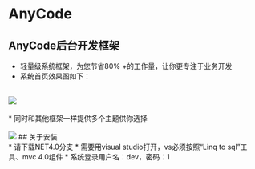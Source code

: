 # AnyCode
## AnyCode后台开发框架<br>
* 轻量级系统框架，为您节省80% +的工作量，让你更专注于业务开发
* 系统首页效果图如下：
<br>
<img src="http://www.isaacxu.com/file/AnyCode/p-index.jpg">
<br>
<br>
* 同时和其他框架一样提供多个主题供你选择<br>
<br>
<img src="http://www.isaacxu.com/file/AnyCode/p-color.jpg">
## 关于安装<br>   
* 请下载NET4.0分支   
* 需要用visual studio打开，vs必须按照“Linq to sql”工具、mvc 4.0组件   
* 系统登录用户名：dev，密码：1
